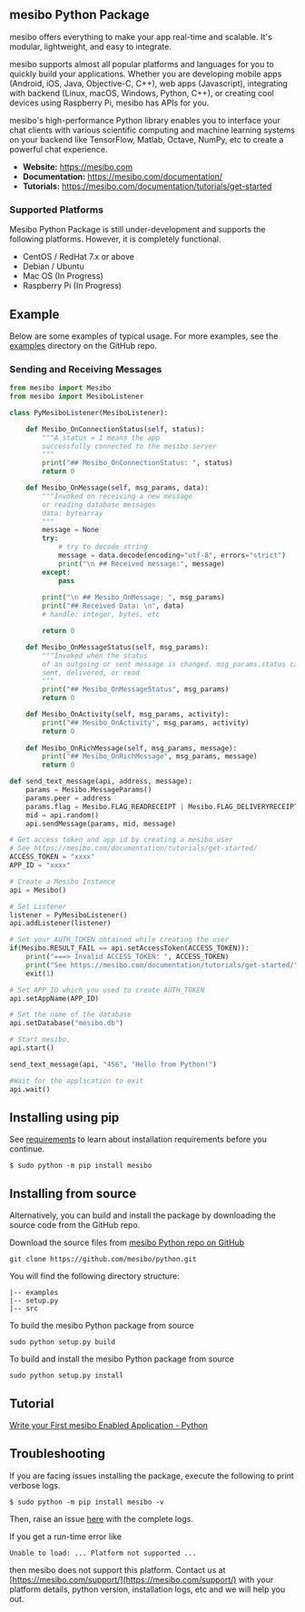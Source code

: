 ## mesibo Python Package 

mesibo offers everything to make your app real-time and scalable. It's modular, lightweight, and easy to integrate.

mesibo supports almost all popular platforms and languages for you to quickly build your applications. Whether you are developing mobile apps (Android, iOS, Java, Objective-C, C++), web apps (Javascript), integrating with backend (Linux, macOS, Windows, Python, C++), or creating cool devices using Raspberry Pi, mesibo has APIs for you.

mesibo's high-performance Python library enables you to interface your chat clients with various scientific computing and machine learning systems on your backend like TensorFlow, Matlab, Octave, NumPy, etc to create a powerful chat experience.

- **Website:** https://mesibo.com
- **Documentation:** https://mesibo.com/documentation/
- **Tutorials:** https://mesibo.com/documentation/tutorials/get-started

### Supported Platforms
Mesibo Python Package is still under-development and supports the following platforms. However, it is completely functional.
- CentOS / RedHat 7.x or above
- Debian / Ubuntu
- Mac OS (In Progress)
- Raspberry Pi (In Progress)

## Example
Below are some examples of typical usage. For more examples, see the [examples](https://github.com/mesibo/python/tree/master/examples) directory on the GitHub repo.

### Sending and Receiving Messages
```python
from mesibo import Mesibo
from mesibo import MesiboListener

class PyMesiboListener(MesiboListener):

    def Mesibo_OnConnectionStatus(self, status):
        """A status = 1 means the app 
        successfully connected to the mesibo server
        """
        print("## Mesibo_OnConnectionStatus: ", status)
        return 0

    def Mesibo_OnMessage(self, msg_params, data):
        """Invoked on receiving a new message 
        or reading database messages
        data: bytearray 
        """
        message = None
        try:
            # try to decode string
            message = data.decode(encoding="utf-8", errors="strict") 
            print("\n ## Received message:", message)
        except:
            pass
        
        print("\n ## Mesibo_OnMessage: ", msg_params)
        print("## Received Data: \n", data)
        # handle: integer, bytes, etc

        return 0

    def Mesibo_OnMessageStatus(self, msg_params):
        """Invoked when the status 
        of an outgoing or sent message is changed. msg_params.status can be
        sent, delivered, or read
        """
        print("## Mesibo_OnMessageStatus", msg_params)
        return 0

    def Mesibo_OnActivity(self, msg_params, activity):
        print("## Mesibo_OnActivity", msg_params, activity)
        return 0
    
    def Mesibo_OnRichMessage(self, msg_params, message):
        print("## Mesibo_OnRichMessage", msg_params, message)
        return 0 

def send_text_message(api, address, message):
    params = Mesibo.MessageParams()
    params.peer = address
    params.flag = Mesibo.FLAG_READRECEIPT | Mesibo.FLAG_DELIVERYRECEIPT
    mid = api.random()
    api.sendMessage(params, mid, message)

# Get access token and app id by creating a mesibo user
# See https://mesibo.com/documentation/tutorials/get-started/
ACCESS_TOKEN = "xxxx"
APP_ID = "xxxx"

# Create a Mesibo Instance
api = Mesibo()

# Set Listener
listener = PyMesiboListener()
api.addListener(listener)

# Set your AUTH_TOKEN obtained while creating the user 
if(Mesibo.RESULT_FAIL == api.setAccessToken(ACCESS_TOKEN)):
    print("===> Invalid ACCESS_TOKEN: ", ACCESS_TOKEN)
    print("See https://mesibo.com/documentation/tutorials/get-started/")
    exit(1) 

# Set APP_ID which you used to create AUTH_TOKEN
api.setAppName(APP_ID)

# Set the name of the database
api.setDatabase("mesibo.db")

# Start mesibo, 
api.start()

send_text_message(api, "456", "Hello from Python!")

#Wait for the application to exit
api.wait()
```

## Installing using pip
See [requirements](https://mesibo.com/documentation/install/python/#requirements) to learn about installation requirements before you continue.
```
$ sudo python -m pip install mesibo
```

## Installing from source
Alternatively, you can build and install the package by downloading the source code from the GitHub repo.

Download the source files from [mesibo Python repo on GitHub](https://github.com/mesibo/python)
```
git clone https://github.com/mesibo/python.git
```
You will find the following directory structure:
```
|-- examples 
|-- setup.py
|-- src
```

To build the mesibo Python package from source
```
sudo python setup.py build 
```

To build and install the mesibo Python package from source
```
sudo python setup.py install
```

## Tutorial
[Write your First mesibo Enabled Application - Python](https://mesibo.com/documentation/tutorials/get-started/python)

## Troubleshooting
If you are facing issues installing the package, execute the following to print verbose logs. 
```
$ sudo python -m pip install mesibo -v
```
Then, raise an issue [here](https://github.com/mesibo/python/issues) with the complete logs.

If you get a run-time error like
```
Unable to load: ... Platform not supported ...  
```
then mesibo does not support this platform. Contact us at [https://mesibo.com/support/](https://mesibo.com/support/) with your platform details, python version, installation logs, etc and we will help you out.
